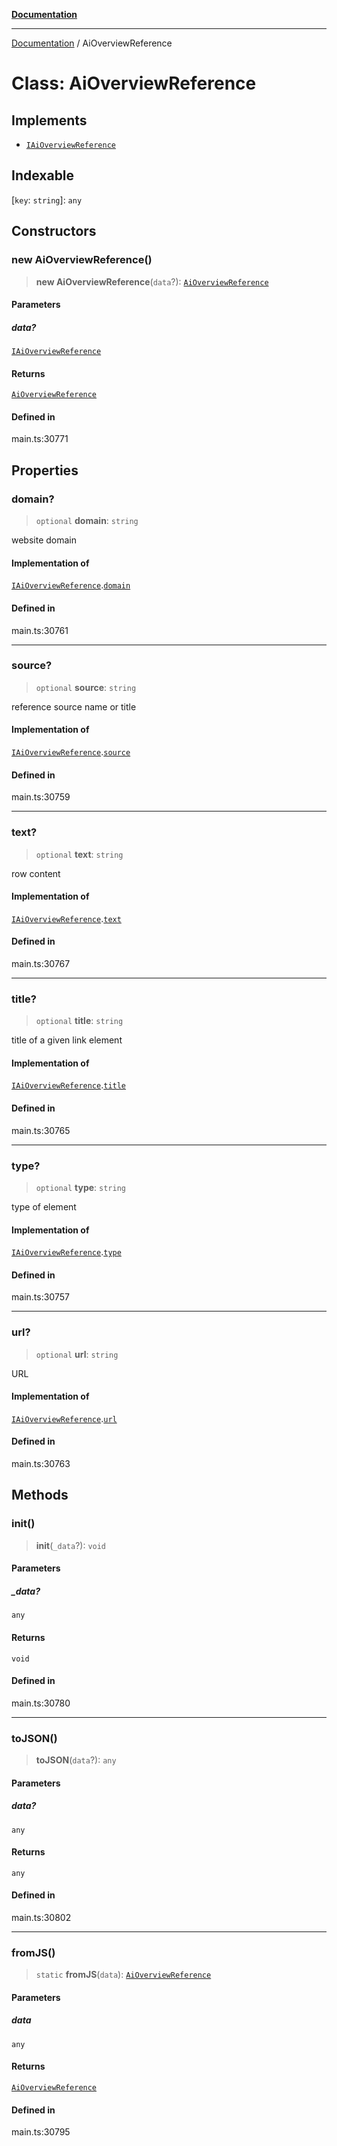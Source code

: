 [**Documentation**](../README.md)

***

[Documentation](../README.md) / AiOverviewReference

# Class: AiOverviewReference

## Implements

- [`IAiOverviewReference`](../interfaces/IAiOverviewReference.md)

## Indexable

 \[`key`: `string`\]: `any`

## Constructors

### new AiOverviewReference()

> **new AiOverviewReference**(`data`?): [`AiOverviewReference`](AiOverviewReference.md)

#### Parameters

##### data?

[`IAiOverviewReference`](../interfaces/IAiOverviewReference.md)

#### Returns

[`AiOverviewReference`](AiOverviewReference.md)

#### Defined in

main.ts:30771

## Properties

### domain?

> `optional` **domain**: `string`

website domain

#### Implementation of

[`IAiOverviewReference`](../interfaces/IAiOverviewReference.md).[`domain`](../interfaces/IAiOverviewReference.md#domain)

#### Defined in

main.ts:30761

***

### source?

> `optional` **source**: `string`

reference source name or title

#### Implementation of

[`IAiOverviewReference`](../interfaces/IAiOverviewReference.md).[`source`](../interfaces/IAiOverviewReference.md#source)

#### Defined in

main.ts:30759

***

### text?

> `optional` **text**: `string`

row content

#### Implementation of

[`IAiOverviewReference`](../interfaces/IAiOverviewReference.md).[`text`](../interfaces/IAiOverviewReference.md#text)

#### Defined in

main.ts:30767

***

### title?

> `optional` **title**: `string`

title of a given link element

#### Implementation of

[`IAiOverviewReference`](../interfaces/IAiOverviewReference.md).[`title`](../interfaces/IAiOverviewReference.md#title)

#### Defined in

main.ts:30765

***

### type?

> `optional` **type**: `string`

type of element

#### Implementation of

[`IAiOverviewReference`](../interfaces/IAiOverviewReference.md).[`type`](../interfaces/IAiOverviewReference.md#type)

#### Defined in

main.ts:30757

***

### url?

> `optional` **url**: `string`

URL

#### Implementation of

[`IAiOverviewReference`](../interfaces/IAiOverviewReference.md).[`url`](../interfaces/IAiOverviewReference.md#url)

#### Defined in

main.ts:30763

## Methods

### init()

> **init**(`_data`?): `void`

#### Parameters

##### \_data?

`any`

#### Returns

`void`

#### Defined in

main.ts:30780

***

### toJSON()

> **toJSON**(`data`?): `any`

#### Parameters

##### data?

`any`

#### Returns

`any`

#### Defined in

main.ts:30802

***

### fromJS()

> `static` **fromJS**(`data`): [`AiOverviewReference`](AiOverviewReference.md)

#### Parameters

##### data

`any`

#### Returns

[`AiOverviewReference`](AiOverviewReference.md)

#### Defined in

main.ts:30795
